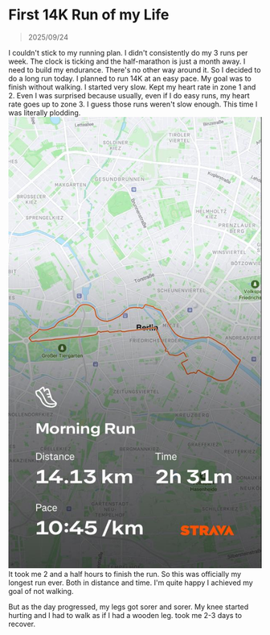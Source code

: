 # First 14K Run of my Life
> 2025/09/24

I couldn't stick to my running plan.
I didn't consistently do my 3 runs per week.
The clock is ticking and the half-marathon is just a month away.
I need to build my endurance. There's no other way around it.
So I decided to do a long run today.
I planned to run 14K at an easy pace. My goal was to finish without walking.
I started very slow. Kept my heart rate in zone 1 and 2.
Even I was surprised because usually, even if I do easy runs, my heart rate goes up to zone 3.
I guess those runs weren't slow enough.
This time I was literally plodding.
![14k Route](assets/images/14k.jpeg)
It took me 2 and a half hours to finish the run.
So this was officially my longest run ever. Both in distance and time.
I'm quite happy I achieved my goal of not walking.

But as the day progressed, my legs got sorer and sorer.
My knee started hurting and I had to walk as if I had a wooden leg.
took me 2-3 days to recover.